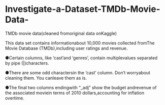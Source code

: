 # Investigate-a-Dataset-TMDb-Movie-Data-



TMDb movie data(cleaned fromoriginal data onKaggle)

This data set contains informationabout 10,000 movies collected fromThe Movie Database (TMDb),including user ratings and revenue.

●Certain columns, like ‘cast’and ‘genres’, contain multiplevalues separated by pipe (|)characters.

●There are some odd charactersin the ‘cast’ column. Don’t worryabout cleaning them. You canleave them as is.

●The final two columns endingwith “_adj” show the budget andrevenue of the associated moviein terms of 2010 dollars,accounting for inflation overtime.
